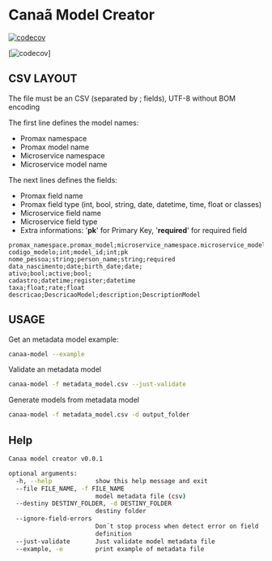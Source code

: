 # Canaã Model Creator

[![codecov](https://codecov.io/gh/guionardo/canaa-base-model-creator/branch/develop/graph/badge.svg)](https://codecov.io/gh/guionardo/canaa-base-model-creator)

[![codecov](https://codecov.io/gh/guionardo/canaa-base-model-creator/branch/develop/graphs/commits.svg)]

## CSV LAYOUT

The file must be an CSV (separated by ; fields), UTF-8 without BOM encoding

The first line defines the model names:

* Promax namespace
* Promax model name
* Microservice namespace
* Microservice model name

The next lines defines the fields:

* Promax field name
* Promax field type (int, bool, string, date, datetime, time, float or classes)
* Microservice field name
* Microservice field type
* Extra informations: '**pk**' for Primary Key, '**required**' for required field

``` CSV
promax_namespace.promax_model;microservice_namespace.microservice_model
codigo_modelo;int;model_id;int;pk
nome_pessoa;string;person_name;string;required
data_nascimento;date;birth_date;date;
ativo;bool;active;bool;
cadastro;datetime;register;datetime
taxa;float;rate;float
descricao;DescricaoModel;description;DescriptionModel
```

## USAGE

Get an metadata model example:

``` bash
canaa-model --example
```

Validate an metadata model

``` bash
canaa-model -f metadata_model.csv --just-validate
```

Generate models from metadata model

``` bash
canaa-model -f metadata_model.csv -d output_folder
```

## Help

``` bash
Canaa model creator v0.0.1

optional arguments:
  -h, --help            show this help message and exit
  --file FILE_NAME, -f FILE_NAME
                        model metadata file (csv)
  --destiny DESTINY_FOLDER, -d DESTINY_FOLDER
                        destiny folder
  --ignore-field-errors
                        Don´t stop process when detect error on field
                        definition
  --just-validate       Just validate model metadata file
  --example, -e         print example of metadata file
```